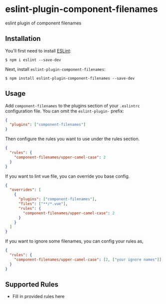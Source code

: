 # eslint-plugin-component-filenames

eslint plugin of component filenames

## Installation

You'll first need to install [ESLint](http://eslint.org):

```
$ npm i eslint --save-dev
```

Next, install `eslint-plugin-component-filenames`:

```
$ npm install eslint-plugin-component-filenames --save-dev
```

## Usage

Add `component-filenames` to the plugins section of your `.eslintrc` configuration file. You can omit the `eslint-plugin-` prefix:

```json
{
  "plugins": ["component-filenames"]
}
```

Then configure the rules you want to use under the rules section.

```json
{
  "rules": {
    "component-filenames/upper-camel-case": 2
  }
}
```

If you want to lint vue file, you can override you base config.

```json
{
  "overrides": [
    {
      "plugins": ["component-filenames"],
      "files": ["**/*.vue"],
      "rules": {
        "component-filenames/upper-camel-case": 2
      }
    }
  ]
}
```

If you want to ignore some filenames, you can config your rules as,

```json
{
  "rules": {
    "component-filenames/upper-camel-case": [2, ["your ignore names"]]
  }
}
```

## Supported Rules

- Fill in provided rules here
